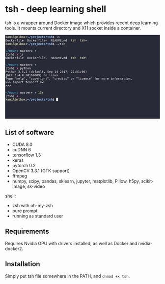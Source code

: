 # tsh - deep learning shell

tsh is a wrapper around Docker image which provides recent deep learning tools. It mounts current directory and X11 socket inside a container.

![alt text](screenshot.png)

## List of software

- CUDA 8.0
- cuDNN 6
- tensorflow 1.3
- keras
- pytorch 0.2
- OpenCV 3.3.1 (GTK support)
- ffmpeg
- numpy, scipy, pandas, sklearn, jupyter, matplotlib, Pillow, h5py, scikit-image, sk-video

shell:
- zsh with oh-my-zsh
- pure prompt
- running as standard user

## Requirements

Requires Nvidia GPU with drivers installed, as well as Docker and
nvidia-docker2.

## Installation

Simply put tsh file somewhere in the PATH, and ```chmod +x tsh```.
